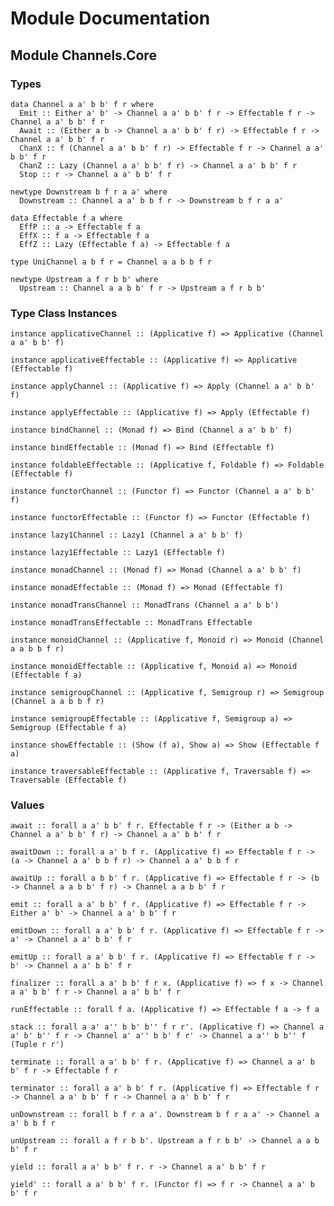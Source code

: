 # Module Documentation

## Module Channels.Core

### Types

    data Channel a a' b b' f r where
      Emit :: Either a' b' -> Channel a a' b b' f r -> Effectable f r -> Channel a a' b b' f r
      Await :: (Either a b -> Channel a a' b b' f r) -> Effectable f r -> Channel a a' b b' f r
      ChanX :: f (Channel a a' b b' f r) -> Effectable f r -> Channel a a' b b' f r
      ChanZ :: Lazy (Channel a a' b b' f r) -> Channel a a' b b' f r
      Stop :: r -> Channel a a' b b' f r

    newtype Downstream b f r a a' where
      Downstream :: Channel a a' b b f r -> Downstream b f r a a'

    data Effectable f a where
      EffP :: a -> Effectable f a
      EffX :: f a -> Effectable f a
      EffZ :: Lazy (Effectable f a) -> Effectable f a

    type UniChannel a b f r = Channel a a b b f r

    newtype Upstream a f r b b' where
      Upstream :: Channel a a b b' f r -> Upstream a f r b b'


### Type Class Instances

    instance applicativeChannel :: (Applicative f) => Applicative (Channel a a' b b' f)

    instance applicativeEffectable :: (Applicative f) => Applicative (Effectable f)

    instance applyChannel :: (Applicative f) => Apply (Channel a a' b b' f)

    instance applyEffectable :: (Applicative f) => Apply (Effectable f)

    instance bindChannel :: (Monad f) => Bind (Channel a a' b b' f)

    instance bindEffectable :: (Monad f) => Bind (Effectable f)

    instance foldableEffectable :: (Applicative f, Foldable f) => Foldable (Effectable f)

    instance functorChannel :: (Functor f) => Functor (Channel a a' b b' f)

    instance functorEffectable :: (Functor f) => Functor (Effectable f)

    instance lazy1Channel :: Lazy1 (Channel a a' b b' f)

    instance lazy1Effectable :: Lazy1 (Effectable f)

    instance monadChannel :: (Monad f) => Monad (Channel a a' b b' f)

    instance monadEffectable :: (Monad f) => Monad (Effectable f)

    instance monadTransChannel :: MonadTrans (Channel a a' b b')

    instance monadTransEffectable :: MonadTrans Effectable

    instance monoidChannel :: (Applicative f, Monoid r) => Monoid (Channel a a b b f r)

    instance monoidEffectable :: (Applicative f, Monoid a) => Monoid (Effectable f a)

    instance semigroupChannel :: (Applicative f, Semigroup r) => Semigroup (Channel a a b b f r)

    instance semigroupEffectable :: (Applicative f, Semigroup a) => Semigroup (Effectable f a)

    instance showEffectable :: (Show (f a), Show a) => Show (Effectable f a)

    instance traversableEffectable :: (Applicative f, Traversable f) => Traversable (Effectable f)


### Values

    await :: forall a a' b b' f r. Effectable f r -> (Either a b -> Channel a a' b b' f r) -> Channel a a' b b' f r

    awaitDown :: forall a a' b f r. (Applicative f) => Effectable f r -> (a -> Channel a a' b b f r) -> Channel a a' b b f r

    awaitUp :: forall a b b' f r. (Applicative f) => Effectable f r -> (b -> Channel a a b b' f r) -> Channel a a b b' f r

    emit :: forall a a' b b' f r. (Applicative f) => Effectable f r -> Either a' b' -> Channel a a' b b' f r

    emitDown :: forall a a' b b' f r. (Applicative f) => Effectable f r -> a' -> Channel a a' b b' f r

    emitUp :: forall a a' b b' f r. (Applicative f) => Effectable f r -> b' -> Channel a a' b b' f r

    finalizer :: forall a a' b b' f r x. (Applicative f) => f x -> Channel a a' b b' f r -> Channel a a' b b' f r

    runEffectable :: forall f a. (Applicative f) => Effectable f a -> f a

    stack :: forall a a' a'' b b' b'' f r r'. (Applicative f) => Channel a a' b' b'' f r -> Channel a' a'' b b' f r' -> Channel a a'' b b'' f (Tuple r r')

    terminate :: forall a a' b b' f r. (Applicative f) => Channel a a' b b' f r -> Effectable f r

    terminator :: forall a a' b b' f r. (Applicative f) => Effectable f r -> Channel a a' b b' f r -> Channel a a' b b' f r

    unDownstream :: forall b f r a a'. Downstream b f r a a' -> Channel a a' b b f r

    unUpstream :: forall a f r b b'. Upstream a f r b b' -> Channel a a b b' f r

    yield :: forall a a' b b' f r. r -> Channel a a' b b' f r

    yield' :: forall a a' b b' f r. (Functor f) => f r -> Channel a a' b b' f r



